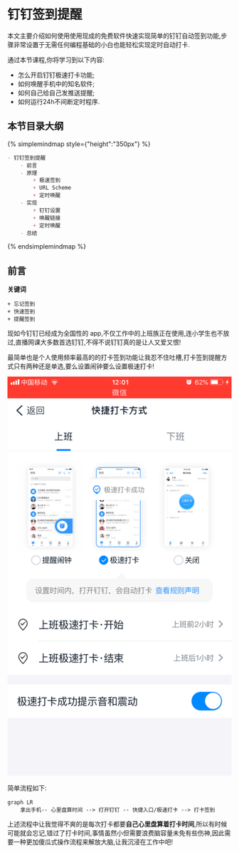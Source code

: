 # 钉钉签到提醒

本文主要介绍如何使用使用现成的免费软件快速实现简单的钉钉自动签到功能,步骤非常设置于无需任何编程基础的小白也能轻松实现定时自动打卡.

通过本节课程,你将学习到以下内容:

- 怎么开启钉钉极速打卡功能;
- 如何唤醒手机中的知名软件;
- 如何自己给自己发推送提醒;
- 如何运行24h不间断定时程序.

## 本节目录大纲

{% simplemindmap style={"height":"350px"} %}
```markdown
- 钉钉签到提醒
    - 前言
    - 原理
        + 极速签到
        + URL Scheme
        + 定时唤醒
    - 实现
        + 钉钉设置
        + 唤醒链接
        + 定时唤醒
    - 总结
```
{% endsimplemindmap %}

<!-- toc -->

## 前言

**关键词**

```mardown
+ 忘记签到
+ 快速签到
+ 提醒签到
```

现如今钉钉已经成为全国性的 app,不仅工作中的上班族正在使用,连小学生也不放过,直播网课大多数首选钉钉,不得不说钉钉真的是让人又爱又恨!

最简单也是个人使用频率最高的的打卡签到功能让我忍不住吐槽,打卡签到提醒方式只有两种还是单选,要么设置闹钟要么设置极速打卡!

![dingtalk-reminder-setting-preview.png](./images/dingtalk-reminder-setting-preview.png)

简单流程如下:

```mermaid
graph LR
    拿出手机-- 心里盘算时间 --> 打开钉钉 -- 快捷入口/极速打卡 --> 打卡签到
```

上述流程中让我觉得不爽的是每次打卡都要**自己心里盘算着打卡时间**,所以有时候可能就会忘记,错过了打卡时间,事情虽然小但需要浪费脑容量未免有些伤神,因此需要一种更加傻瓜式操作流程来解放大脑,让我沉浸在工作中吧!



